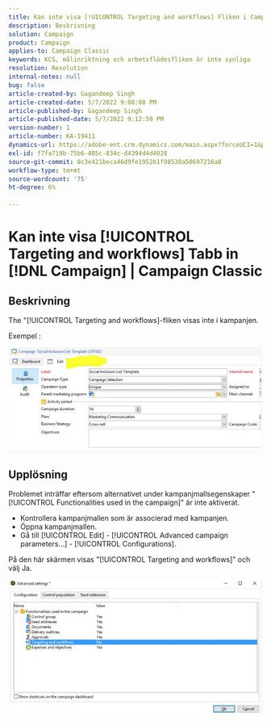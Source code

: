 ```yaml
---
title: Kan inte visa [!UICONTROL Targeting and workflows] Fliken i Campaign | Campaign Classic
description: Beskrivning
solution: Campaign
product: Campaign
applies-to: Campaign Classic
keywords: KCS, målinriktning och arbetsflödesfliken är inte synliga
resolution: Resolution
internal-notes: null
bug: false
article-created-by: Gagandeep Singh
article-created-date: 5/7/2022 9:08:08 PM
article-published-by: Gagandeep Singh
article-published-date: 5/7/2022 9:12:59 PM
version-number: 1
article-number: KA-19411
dynamics-url: https://adobe-ent.crm.dynamics.com/main.aspx?forceUCI=1&pagetype=entityrecord&etn=knowledgearticle&id=27056eca-49ce-ec11-a7b5-00224809c196
exl-id: f7fa719b-75b6-485c-834c-d4394d4d4028
source-git-commit: 0c3e421beca46d9fe1952b1f98538a50697216a0
workflow-type: tm+mt
source-wordcount: '75'
ht-degree: 6%

---
```


# Kan inte visa [!UICONTROL Targeting and workflows] Tabb in [!DNL Campaign] | Campaign Classic

## Beskrivning

The &quot;[!UICONTROL Targeting and workflows]-fliken visas inte i kampanjen.

Exempel : 

![](assets/___6bf24a6c-4ace-ec11-a7b5-00224809c196___.png)

## Upplösning


Problemet inträffar eftersom alternativet under kampanjmallsegenskaper &quot;[!UICONTROL Functionalities used in the campaign]&quot; är inte aktiverat.



- Kontrollera kampanjmallen som är associerad med kampanjen.
- Öppna kampanjmallen.
- Gå till [!UICONTROL Edit] - [!UICONTROL Advanced campaign parameters...] - [!UICONTROL Configurations].




På den här skärmen visas &quot;[!UICONTROL Targeting and workflows]&quot; och välj Ja.



![](assets/f184a935-4ace-ec11-a7b5-00224809c196.png)
